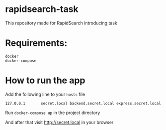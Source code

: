 # rapidsearch-task

This repository made for RapidSearch introducing task

# Requirements:
    docker
    docker-compose

# How to run the app
Add the following line to your `hosts` file

    127.0.0.1       secret.local backend.secret.local express.secret.local

Run `docker-compose up` in the project directory

And after that visit http://secret.local in your browser
